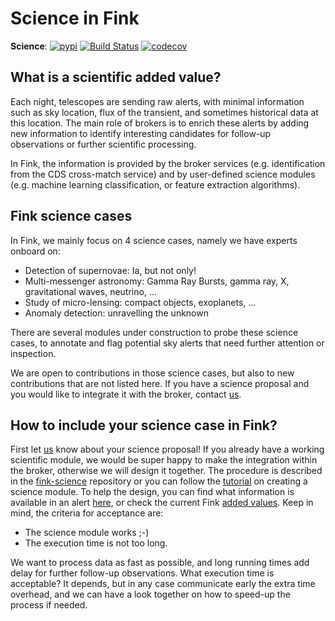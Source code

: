# Science in Fink

**Science**: [![pypi](https://img.shields.io/pypi/v/fink-science.svg)](https://pypi.python.org/pypi/fink-science) [![Build Status](https://travis-ci.org/astrolabsoftware/fink-science.svg?branch=master)](https://travis-ci.org/astrolabsoftware/fink-science) [![codecov](https://codecov.io/gh/astrolabsoftware/fink-science/branch/master/graph/badge.svg)](https://codecov.io/gh/astrolabsoftware/fink-science)

## What is a scientific added value?

Each night, telescopes are sending raw alerts, with minimal information such as sky location, flux of the transient, and sometimes historical data at this location. The main role of brokers is to enrich these alerts by adding new information to identify interesting candidates for follow-up observations or further scientific processing.

In Fink, the information is provided by the broker services (e.g. identification from the CDS cross-match service) and by user-defined science modules (e.g. machine learning classification, or feature extraction algorithms).

## Fink science cases

In Fink, we mainly focus on 4 science cases, namely we have experts onboard on:

* Detection of supernovae: Ia, but not only!
* Multi-messenger astronomy: Gamma Ray Bursts, gamma ray, X, gravitational waves, neutrino, ...
* Study of micro-lensing: compact objects, exoplanets, ...
* Anomaly detection: unravelling the unknown

There are several modules under construction to probe these science cases, to annotate and flag potential sky alerts that need further attention or inspection.

We are open to contributions in those science cases, but also to new contributions that are not listed here. If you have a science proposal and you would like to integrate it with the broker, contact [us](mailto:peloton@lal.in2p3.fr,emilleishida@gmail.com,anais.moller@clermont.in2p3.fr).

## How to include your science case in Fink?

First let [us](mailto:peloton@lal.in2p3.fr,emilleishida@gmail.com,anais.moller@clermont.in2p3.fr) know about your science proposal! If you already have a working scientific module, we would be super happy to make the integration within the broker, otherwise we will design it together. The procedure is described in the [fink-science](https://github.com/astrolabsoftware/fink-science) repository or you can follow the [tutorial](../tutorials/create-science-module.md) on creating a science module. To help the design, you can find what information is available in an alert [here](ztf_alerts.md), or check the current Fink [added values](added_values.md). Keep in mind, the criteria for acceptance are:

* The science module works ;-)
* The execution time is not too long.

We want to process data as fast as possible, and long running times add delay for further follow-up observations. What execution time is acceptable? It depends, but in any case communicate early the extra time overhead, and we can have a look together on how to speed-up the process if needed.
